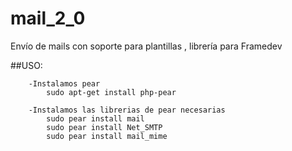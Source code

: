 # mail_2_0
Envío de mails con soporte para plantillas , librería para Framedev


##USO:

        -Instalamos pear
            sudo apt-get install php-pear
    
        -Instalamos las librerias de pear necesarias
            sudo pear install mail
            sudo pear install Net_SMTP
            sudo pear install mail_mime
